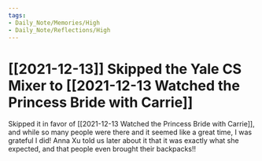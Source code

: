 ```yaml
---
tags:
- Daily_Note/Memories/High
- Daily_Note/Reflections/High
---
```


# [[2021-12-13]] Skipped the Yale CS Mixer to [[2021-12-13 Watched the Princess Bride with Carrie]]

  

Skipped it in favor of [[2021-12-13 Watched the Princess Bride with Carrie]], and while so many people were there and it seemed like a great time, I was grateful I did! Anna Xu told us later about it that it was exactly what she expected, and that people even brought their backpacks!!